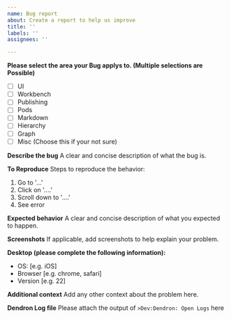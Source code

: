```yaml
---
name: Bug report
about: Create a report to help us improve
title: ''
labels: ''
assignees: ''

---
```


<!--
 Do not Remove this block!

 Select something by placing an 'x' or 'X' inside the brackets.

 Needed for Auto labeling:
 issue_labeler_regex_version=1
 
 - [X] Bug
 -->



**Please select the area your Bug applys to. (Multiple selections are Possible)**

- [ ] UI 
- [ ] Workbench
- [ ] Publishing
- [ ] Pods
- [ ] Markdown
- [ ] Hierarchy
- [ ] Graph
- [ ] Misc (Choose this if your not sure)

**Describe the bug**
A clear and concise description of what the bug is.

**To Reproduce**
Steps to reproduce the behavior:
1. Go to '...'
2. Click on '....'
3. Scroll down to '....'
4. See error

**Expected behavior**
A clear and concise description of what you expected to happen.

**Screenshots**
If applicable, add screenshots to help explain your problem.

**Desktop (please complete the following information):**
 - OS: [e.g. iOS]
 - Browser [e.g. chrome, safari]
 - Version [e.g. 22]

**Additional context**
Add any other context about the problem here.

**Dendron Log file**
Please attach the output of `>Dev:Dendron: Open Logs` here
